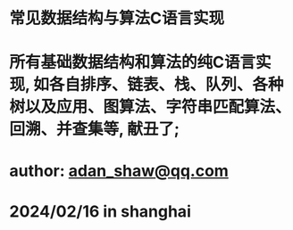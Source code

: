 # 常见数据结构与算法C语言实现
# 所有基础数据结构和算法的纯C语言实现, 如各自排序、链表、栈、队列、各种树以及应用、图算法、字符串匹配算法、回溯、并查集等, 献丑了;
# author: adan_shaw@qq.com
# 2024/02/16 in shanghai

